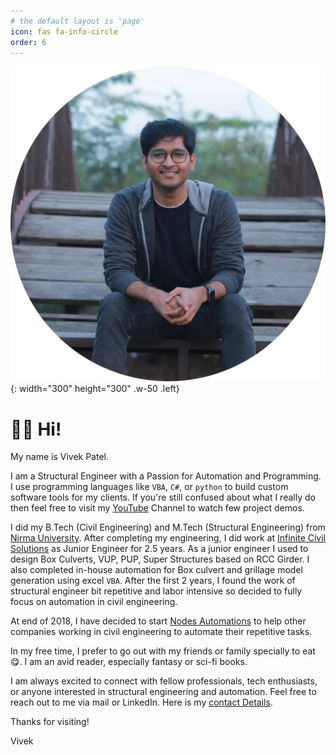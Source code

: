 ```yaml
---
# the default layout is 'page'
icon: fas fa-info-circle
order: 6
---
```

![Test](/assets//images/ProfilePic.webp){: width="300" height="300" .w-50 .left}

# 👋🏽 Hi! 
My name is Vivek Patel.

I am a Structural Engineer with a Passion for Automation and Programming. I use programming languages like `VBA`, `C#`, or `python` to build custom software tools for my clients. If you're still confused about what I really do then feel free to visit my [YouTube](https://www.youtube.com/NodesAutomations) Channel to watch few project demos.


I did my B.Tech (Civil Engineering) and M.Tech (Structural Engineering) from [Nirma University](https://nirmauni.ac.in/).
After completing my engineering, I did work at [Infinite Civil Solutions](https://inficivil.com/) as Junior Engineer for 2.5 years. As a junior engineer I used to design Box Culverts, VUP, PUP, Super Structures based on RCC Girder. I also completed in-house automation for Box culvert and grillage model generation using excel `VBA`. After the first 2 years, I found the work of structural engineer bit repetitive and labor intensive so decided to fully focus on automation in civil engineering.

At end of 2018, I have decided to start [Nodes Automations](https://nodesautomations.com/) to help other companies working in civil engineering to automate their repetitive tasks.

In my free time, I prefer to go out with my friends or family specially to eat 😋. I am an avid reader, especially fantasy or sci-fi books. 

I am always excited to connect with fellow professionals, tech enthusiasts, or anyone interested in structural engineering and automation. Feel free to reach out to me via mail or LinkedIn. Here is my  [contact Details](https://nodesautomations.com/contact/).

Thanks for visiting!

Vivek